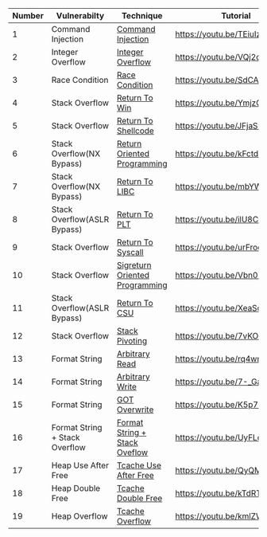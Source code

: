 | Number | Vulnerabilty | Technique | Tutorial |
| --- | --- | --- | --- |
| 1 | Command Injection | [Command Injection](/Binary%20Exploitation/1.%20Command%20Injection) | https://youtu.be/TEiuIzVvLg8 |
| 2 | Integer Overflow | [Integer Overflow](/Binary%20Exploitation/2.%20Integer%20Overflow) | https://youtu.be/VQj2oSAh7_Y |
| 3 | Race Condition | [Race Condition](/Binary%20Exploitation/3.%20Race%20Condition) | https://youtu.be/SdCAZBin0y0 |
| 4 | Stack Overflow | [Return To Win](/Binary%20Exploitation/4.%20Ret2Win) | https://youtu.be/YmjzQFCG_TI |
| 5 | Stack Overflow | [Return To Shellcode](/Binary%20Exploitation/5.%20Ret2Shellcode) | https://youtu.be/JFjaSRTiqY4 |
| 6 | Stack Overflow(NX Bypass) | [Return Oriented Programming](/Binary%20Exploitation/6.%20ROP) | https://youtu.be/kFctdKxVQSM |
| 7 | Stack Overflow(NX Bypass) | [Return To LIBC](/Binary%20Exploitation/7.%20Ret2LIBC) | https://youtu.be/mbYW0AcGnos |
| 8 | Stack Overflow(ASLR Bypass) | [Return To PLT](/Binary%20Exploitation/8.%20Ret2PLT) | https://youtu.be/ilU8C7YB9Vw |
| 9 | Stack Overflow | [Return To Syscall](/Binary%20Exploitation/9.%20Ret2Syscall) | https://youtu.be/urFrooaw9Jw |
| 10 | Stack Overflow | [Sigreturn Oriented Programming](/Binary%20Exploitation/A.%20SROP) | https://youtu.be/Vbn07ET5Pf8 |
| 11 | Stack Overflow(ASLR Bypass) | [Return To CSU](/Binary%20Exploitation/B.%20Ret2CSU) | https://youtu.be/XeaScJN05Qo |
| 12 | Stack Overflow | [Stack Pivoting](/Binary%20Exploitation/C.%20Stack%20Pivoting) | https://youtu.be/7vKO8oKq_Hk |
| 13 | Format String | [Arbitrary Read](/Binary%20Exploitation/D.%20FmtStr%20Read) | https://youtu.be/rq4wn4YmOq4 |
| 14 | Format String | [Arbitrary Write](/Binary%20Exploitation/E.%20FmtStr%20Write) | https://youtu.be/7-_GaG58JhQ |
| 15 | Format String | [GOT Overwrite](/Binary%20Exploitation/F.%20FmtStr%20GOT%20Overwrite) | https://youtu.be/K5p7k7EyEUc |
| 16 | Format String + Stack Overflow | [Format String + Stack Oveflow](/Binary%20Exploitation/G.%20FmtStr%20%2B%20Buffer%20Overflow) | https://youtu.be/UyFLdGV_ccs |
| 17 | Heap Use After Free | [Tcache Use After Free](/Binary%20Exploitation/H.%20Heap%20Tcache%20Use%20After%20Free) | https://youtu.be/QyQMptbsvG4 |
| 18 | Heap Double Free | [Tcache Double Free](/Binary%20Exploitation/I.%20Heap%20Tcache%20Double%20Free) | https://youtu.be/kTdRTQ06a-E |
| 19 | Heap Overflow | [Tcache Overflow](/Binary%20Exploitation/J.%20Heap%20Overflow%20Tcache) | https://youtu.be/kmlZW3lLm-4 |






